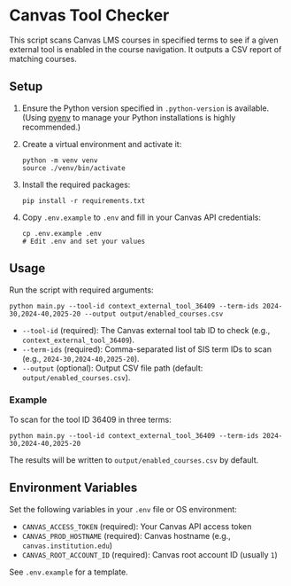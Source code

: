 # Canvas Tool Checker


This script scans Canvas LMS courses in specified terms to see if a given external tool is enabled in the course navigation. It outputs a CSV report of matching courses.

## Setup

1. Ensure the Python version specified in `.python-version` is available. (Using [pyenv](https://github.com/pyenv/pyenv) to manage your Python installations is highly recommended.)

2. Create a virtual environment and activate it:
   ```shell
   python -m venv venv
   source ./venv/bin/activate
   ```

3. Install the required packages:
   ```shell
   pip install -r requirements.txt
   ```

4. Copy `.env.example` to `.env` and fill in your Canvas API credentials:
   ```shell
   cp .env.example .env
   # Edit .env and set your values
   ```

## Usage

Run the script with required arguments:

```shell
python main.py --tool-id context_external_tool_36409 --term-ids 2024-30,2024-40,2025-20 --output output/enabled_courses.csv
```

- `--tool-id` (required): The Canvas external tool tab ID to check (e.g., `context_external_tool_36409`).
- `--term-ids` (required): Comma-separated list of SIS term IDs to scan (e.g., `2024-30,2024-40,2025-20`).
- `--output` (optional): Output CSV file path (default: `output/enabled_courses.csv`).

### Example

To scan for the tool ID 36409 in three terms:

```shell
python main.py --tool-id context_external_tool_36409 --term-ids 2024-30,2024-40,2025-20
```

The results will be written to `output/enabled_courses.csv` by default.

## Environment Variables

Set the following variables in your `.env` file or OS environment:

- `CANVAS_ACCESS_TOKEN` (required): Your Canvas API access token
- `CANVAS_PROD_HOSTNAME` (required): Canvas hostname (e.g., `canvas.institution.edu`)
- `CANVAS_ROOT_ACCOUNT_ID` (required): Canvas root account ID (usually `1`)

See `.env.example` for a template.

